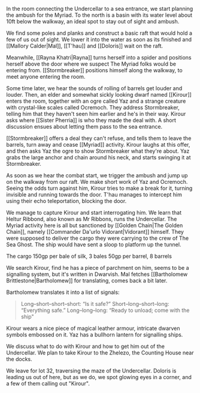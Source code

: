 In the room connecting the Undercellar to a sea entrance, we start planning the ambush for the Myriad. To the north is a basin with its water level about 10ft below the walkway, an ideal spot to stay out of sight and ambush. 

We find some poles and planks and construct a basic raft that would hold a few of us out of sight. We lower it into the water as soon as its finished and [[Mallory Calder|Mal]], [[T'hau]] and [[Doloris]] wait on the raft.

Meanwhile, [[Rayna Khatri|Rayna]] turns herself into a spider and positions herself above the door where we suspect The Myriad folks would be entering from. [[Stormbreaker]] positions himself along the walkway, to meet anyone entering the room.

Some time later, we hear the sounds of rolling of barrels get louder and louder. Then, an elder and somewhat sickly looking dwarf named [[Kirour]] enters the room, together with an ogre called Yaz and a strange creature with crystal-like scales called Ocremoch. They address Stormbreaker, telling him that they haven't seen him earlier and he's in their way. Kirour asks where [[Sister Pherria]] is who they made the deal with. A short discussion ensues about letting them pass to the sea entrance.

[[Stormbreaker]] offers a deal they can't refuse, and tells them to leave the barrels, turn away and cease [[Myriad]] activity. Kirour laughs at this offer, and then asks Yaz the ogre to show Stormbreaker what they're about. Yaz grabs the large anchor and chain around his neck, and starts swinging it at Stormbreaker.

As soon as we hear the combat start, we trigger the ambush and jump up on the walkway from our raft. We make short work of Yaz and Ocremoch. Seeing the odds turn against him, Kirour tries to make a break for it, turning invisible and running towards the door. T'hau manages to intercept him using their echo teleportation, blocking the door.

We manage to capture Kirour and start interrogating him. We learn that Heltur Ribbond, also known as Mr Ribbons, runs the Undercellar. The Myriad activity here is all but sanctioned by [[Golden Chain|The Golden Chain]], namely [[Commander Da'urlo Vidorant|Vidorant]] himself. They were supposed to deliver the cargo they were carrying to the crew of The Sea Ghost. The ship would have sent a sloop to platform up the tunnel.

The cargo
150gp per bale of silk, 3 bales
50gp per barrel, 8 barrels

We search Kirour, find he has a piece of parchment on him, seems to be a signalling system, but it's written in Dwarvish. Mal fetches [[Bartholomew Brittlestone|Bartholomew]] for translating, comes back a bit later. 

Bartholomew translates it into a list of signals:

>Long–short–short–short: “Is it safe?”
>Short–long–short–long: “Everything safe.” 
>Long–long–long: “Ready to unload; come with the ship"

Kirour wears a nice piece of magical leather armour, intricate dwarven symbols embossed on it. Yaz has a bullhorn lantern for signalling ships.

We discuss what to do with Kirour and how to get him out of the Undercellar. We plan to take Kirour to the Zhelezo, the Counting House near the docks.

We leave for lot 32, traversing the maze of the Undercellar. Doloris is leading us out of here, but as we do, we spot glowing eyes in a corner, and a few of them calling out "Kirour".